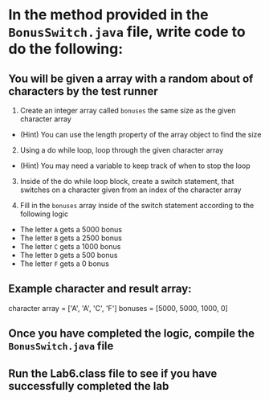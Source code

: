 # In the method provided in the `BonusSwitch.java` file, write code to do the following:

## You will be given a array with a random about of characters by the test runner

1. Create an integer array called `bonuses` the same size as the given character array

- (Hint) You can use the length property of the array object to find the size

2. Using a do while loop, loop through the given character array

- (Hint) You may need a variable to keep track of when to stop the loop

3. Inside of the do while loop block, create a switch statement, that switches on a character given from an index of the character array

4. Fill in the `bonuses` array inside of the switch statement according to the following logic

- The letter `A` gets a 5000 bonus
- The letter `B` gets a 2500 bonus
- The letter `C` gets a 1000 bonus
- The letter `D` gets a 500 bonus
- The letter `F` gets a 0 bonus

## Example character and result array:

character array = ['A', 'A', 'C', 'F']
bonuses = [5000, 5000, 1000, 0]

## Once you have completed the logic, compile the `BonusSwitch.java` file

## Run the Lab6.class file to see if you have successfully completed the lab
